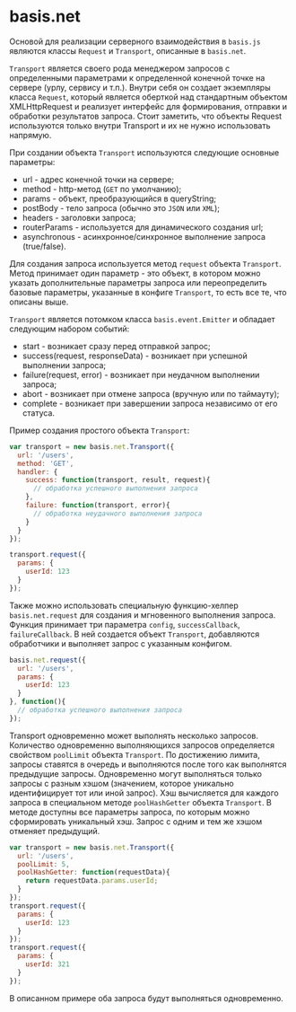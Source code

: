 # basis.net

Основой для реализации серверного взаимодействия в `basis.js` являются классы `Request` и `Transport`, описанные в `basis.net`.


`Transport` является своего рода менеджером запросов c определенными параметрами к определенной конечной точке на сервере (урлу, сервису и т.п.). Внутри себя он создает экземпляры класса `Request`, который является оберткой над стандартным объектом XMLHttpRequest и реализует интерфейс для формирования, отправки и обработки результатов запроса. Стоит заметить, что объекты Request используются только внутри Transport и их не нужно использовать напрямую.

При создании объекта `Transport` используются следующие основные параметры:

  * url - адрес конечной точки на сервере;
  * method - http-метод (`GET` по умолчанию);
  * params - объект, преобразующийся в queryString;
  * postBody - тело запроса (обычно это `JSON` или `XML`);
  * headers - заголовки запроса;
  * routerParams - используется для динамического создания url;
  * asynchronous - асинхронное/синхронное выполнение запроса (true/false).

Для создания запроса используется метод `request` объекта `Transport`. Метод принимает один параметр - это объект, в котором можно указать дополнительные параметры запроса или переопределить базовые параметры, указанные в конфиге `Transport`, то есть все те, что описаны выше.

`Transport` является потомком класса `basis.event.Emitter` и обладает следующим набором событий: 

  * start - возникает сразу перед отправкой запрос;
  * success(request, responseData) - возникает при успешной выполнении запроса;
  * failure(request, error) - возникает при неудачном выполнении запроса;
  * abort - возникает при отмене запроса (вручную или по таймауту);
  * complete - возникает при завершении запроса независимо от его статуса.

Пример создания простого объекта `Transport`:

```js
var transport = new basis.net.Transport({
  url: '/users',
  method: 'GET',
  handler: {
    success: function(transport, result, request){
      // обработка успешного выполнения запроса
    },
    failure: function(transport, error){
      // обработка неудачного выполнения запроса
    }
  }
});

transport.request({
  params: {
    userId: 123
  }
});
```

Также можно использовать специальную функцию-хелпер `basis.net.request` для создания и мгновенного выполнения запроса. Функция принимает три параметра `config`, `successCallback`, `failureCallback`. В ней создается объект `Transport`, добавляются обработчики и выполняет запрос с указанным конфигом.

```js
basis.net.request({
  url: '/users',
  params: {
    userId: 123
  }
}, function(){
  // обработка успешного выполнения запроса
});
```

Transport одновременно может выполнять несколько запросов. Количество одновременно выполняющихся запросов определяется свойством `poolLimit` объекта `Transport`. По достижению лимита, запросы ставятся в очередь и выполняются после того как выполнятся предыдущие запросы. Одновременно могут выполняться только запросы с разным хэшом (значением, которое уникально идентифицирует тот или иной запрос). Хэш вычисляется для каждого запроса в специальном методе `poolHashGetter` объекта `Transport`. В методе доступны все параметры запроса, по которым можно сформировать уникальный хэш. Запрос с одним и тем же хэшом отменяет предыдущий.

```js
var transport = new basis.net.Transport({
  url: '/users',
  poolLimit: 5,
  poolHashGetter: function(requestData){
    return requestData.params.userId;
  }
});
transport.request({
  params: {
    userId: 123
  }
});
transport.request({
  params: {
    userId: 321
  }
});
```

В описанном примере оба запроса будут выполняться одновременно.